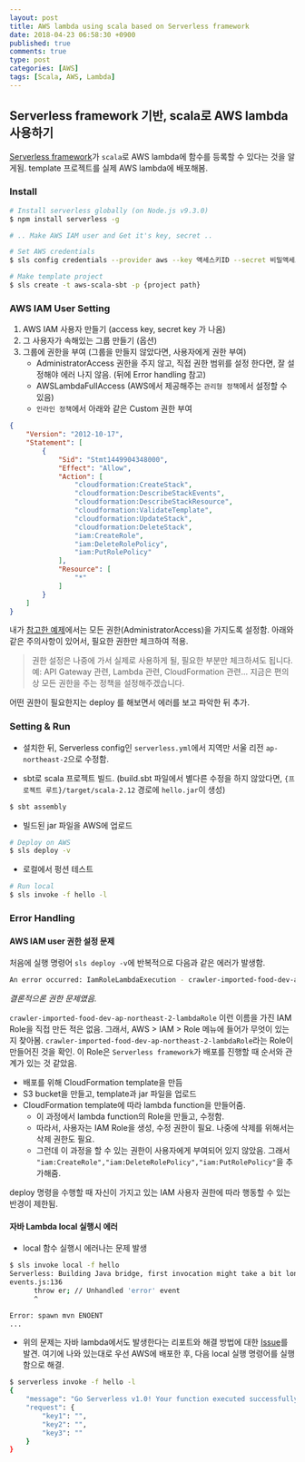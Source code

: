 ```yaml
---
layout: post
title: AWS lambda using scala based on Serverless framework
date: 2018-04-23 06:58:30 +0900
published: true
comments: true
type: post
categories: [AWS]
tags: [Scala, AWS, Lambda]
---
```


## Serverless framework 기반, scala로 AWS lambda 사용하기

[Serverless framework](https://serverless.com/)가 `scala`로 AWS lambda에 함수를 등록할 수 있다는 것을 알게됨.
template 프로젝트를 실제 AWS lambda에 배포해봄.

### Install
```sh
# Install serverless globally (on Node.js v9.3.0)
$ npm install serverless -g

# .. Make AWS IAM user and Get it's key, secret ..

# Set AWS credentials
$ sls config credentials --provider aws --key 액세스키ID --secret 비밀액세스키

# Make template project
$ sls create -t aws-scala-sbt -p {project path}
```

### AWS IAM User Setting
1. AWS IAM 사용자 만들기 (access key, secret key 가 나옴)
1. 그 사용자가 속해있는 그룹 만들기 (옵션)
1. 그룹에 권한을 부여 (그룹을 만들지 않았다면, 사용자에게 권한 부여)
    + AdministratorAccess 권한을 주지 않고, 직접 권한 범위를 설정 한다면, 잘 설정해야 에러 나지 않음. (뒤에 Error handling 참고)
	+ AWSLambdaFullAccess (AWS에서 제공해주는 `관리형 정책`에서 설정할 수 있음)
	+ `인라인 정책`에서 아래와 같은 Custom 권한 부여 
```json
{
    "Version": "2012-10-17",
    "Statement": [
        {
            "Sid": "Stmt1449904348000",
            "Effect": "Allow",
            "Action": [
                "cloudformation:CreateStack",
                "cloudformation:DescribeStackEvents",
                "cloudformation:DescribeStackResource",
                "cloudformation:ValidateTemplate",
                "cloudformation:UpdateStack",
                "cloudformation:DeleteStack",
                "iam:CreateRole",
                "iam:DeleteRolePolicy",
                "iam:PutRolePolicy"
            ],
            "Resource": [
                "*"
            ]
        }
    ]
}
```

내가 [참고한 예제](https://velopert.com/3549)에서는 모든 권한(AdministratorAccess)을 가지도록 설정함.
아래와 같은 주의사항이 있어서, 필요한 권한만 체크하여 적용.
> 권한 설정은 나중에 가서 실제로 사용하게 될, 필요한 부분만 체크하셔도 됩니다. 예: API Gateway 관련, Lambda 관련, CloudFormation 관련… 지금은 편의상 모든 권한을 주는 정책을 설정해주겠습니다. 

어떤 권한이 필요한지는 deploy 를 해보면서 에러를 보고 파악한 뒤 추가. 

### Setting & Run
- 설치한 뒤, Serverless config인 `serverless.yml`에서 지역만 서울 리전 `ap-northeast-2`으로 수정함.

- sbt로 scala 프로젝트 빌드. 
(build.sbt 파일에서 별다른 수정을 하지 않았다면, 
`{프로젝트 루트}/target/scala-2.12` 경로에 `hello.jar`이 생성)
```sh
$ sbt assembly
```

- 빌드된 jar 파일을 AWS에 업로드 
```sh
# Deploy on AWS
$ sls deploy -v
```

- 로컬에서 펑션 테스트
```sh
# Run local
$ sls invoke -f hello -l
```

### Error Handling
#### AWS IAM user 권한 설정 문제

처음에 실행 명령어 `sls deploy -v`에 반복적으로 다음과 같은 에러가 발생함.
```sh
An error occurred: IamRoleLambdaExecution - crawler-imported-food-dev-ap-northeast-2-lambdaRole already exists.
```

*결론적으론 권한 문제였음.*

`crawler-imported-food-dev-ap-northeast-2-lambdaRole` 이런 이름을 가진 IAM Role을 직접 만든 적은 없음.
그래서, AWS > IAM > Role 메뉴에 들어가 무엇이 있는지 찾아봄.
`crawler-imported-food-dev-ap-northeast-2-lambdaRole`라는 Role이 만들어진 것을 확인.
이 Role은 `Serverless framework`가 배포를 진행할 때 순서와 관계가 있는 것 같았음.
- 배포를 위해 CloudFormation template을 만듬
- S3 bucket을 만들고, template과 jar 파일을 업로드
- CloudFormation template에 따라 lambda function을 만들어줌. 
    + 이 과정에서 lambda function의 Role을 만들고, 수정함.
    + 따라서, 사용자는 IAM Role을 생성, 수정 권한이 필요. 나중에 삭제를 위해서는 삭제 권한도 필요.
    + 그런데 이 과정을 할 수 있는 권한이 사용자에게 부여되어 있지 않았음. 
    그래서 `"iam:CreateRole","iam:DeleteRolePolicy","iam:PutRolePolicy"`을 추가해줌.

deploy 명령을 수행할 때 자신이 가지고 있는 IAM 사용자 권한에 따라 행동할 수 있는 반경이 제한됨.

#### 자바 Lambda local 실행시 에러
- local 함수 실행시 에러나는 문제 발생

```sh
$ sls invoke local -f hello
Serverless: Building Java bridge, first invocation might take a bit longer.
events.js:136
      throw er; // Unhandled 'error' event
      ^

Error: spawn mvn ENOENT
...
```

- 위의 문제는 자바 lambda에서도 발생한다는 리포트와 해결 방법에 대한 [Issue](https://github.com/serverless/serverless/issues/4789)를 발견.
여기에 나와 있는대로 우선 AWS에 배포한 후, 다음 local 실행 명령어를 실행함으로 해결.

```sh
$ serverless invoke -f hello -l
{
    "message": "Go Serverless v1.0! Your function executed successfully!",
    "request": {
        "key1": "",
        "key2": "",
        "key3": ""
    }
}
```